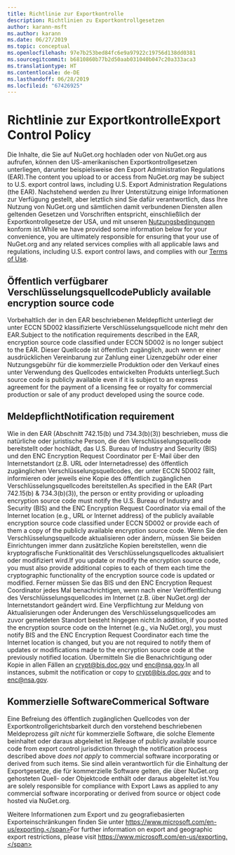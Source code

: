 ```yaml
---
title: Richtlinie zur Exportkontrolle
description: Richtlinien zu Exportkontrollgesetzen
author: karann-msft
ms.author: karann
ms.date: 06/27/2019
ms.topic: conceptual
ms.openlocfilehash: 97e7b253bed84fc6e9a97922c19756d138dd0381
ms.sourcegitcommit: b6810860b77b2d50aab031040b047c20a333aca3
ms.translationtype: HT
ms.contentlocale: de-DE
ms.lasthandoff: 06/28/2019
ms.locfileid: "67426925"
---
```

# <a name="export-control-policy"></a><span data-ttu-id="8252d-103">Richtlinie zur Exportkontrolle</span><span class="sxs-lookup"><span data-stu-id="8252d-103">Export Control Policy</span></span>

<span data-ttu-id="8252d-104">Die Inhalte, die Sie auf NuGet.org hochladen oder von NuGet.org aus aufrufen, können den US-amerikanischen Exportkontrollgesetzen unterliegen, darunter beispielsweise den Export Administration Regulations (EAR).</span><span class="sxs-lookup"><span data-stu-id="8252d-104">The content you upload to or access from NuGet.org may be subject to U.S. export control laws, including U.S. Export Administration Regulations (the EAR).</span></span>  <span data-ttu-id="8252d-105">Nachstehend werden zu Ihrer Unterstützung einige Informationen zur Verfügung gestellt, aber letztlich sind Sie dafür verantwortlich, dass Ihre Nutzung von NuGet.org und sämtlichen damit verbundenen Diensten allen geltenden Gesetzen und Vorschriften entspricht, einschließlich der Exportkontrollgesetze der USA, und mit unseren [Nutzungsbedingungen](https://www.nuget.org/policies/Terms) konform ist.</span><span class="sxs-lookup"><span data-stu-id="8252d-105">While we have provided some information below for your convenience, you are ultimately responsible for ensuring that your use of NuGet.org and any related services complies with all applicable laws and regulations, including U.S. export control laws, and complies with our [Terms of Use](https://www.nuget.org/policies/Terms).</span></span>

## <a name="publicly-available-encryption-source-code"></a><span data-ttu-id="8252d-106">Öffentlich verfügbarer Verschlüsselungsquellcode</span><span class="sxs-lookup"><span data-stu-id="8252d-106">Publicly available encryption source code</span></span>

<span data-ttu-id="8252d-107">Vorbehaltlich der in den EAR beschriebenen Meldepflicht unterliegt der unter ECCN 5D002 klassifizierte Verschlüsselungsquellcode nicht mehr den EAR.</span><span class="sxs-lookup"><span data-stu-id="8252d-107">Subject to the notification requirements described in the EAR, encryption source code classified under ECCN 5D002 is no longer subject to the EAR.</span></span>  <span data-ttu-id="8252d-108">Dieser Quellcode ist öffentlich zugänglich, auch wenn er einer ausdrücklichen Vereinbarung zur Zahlung einer Lizenzgebühr oder einer Nutzungsgebühr für die kommerzielle Produktion oder den Verkauf eines unter Verwendung des Quellcodes entwickelten Produkts unterliegt.</span><span class="sxs-lookup"><span data-stu-id="8252d-108">Such source code is publicly available even if it is subject to an express agreement for the payment of a licensing fee or royalty for commercial production or sale of any product developed using the source code.</span></span>

## <a name="notification-requirement"></a><span data-ttu-id="8252d-109">Meldepflicht</span><span class="sxs-lookup"><span data-stu-id="8252d-109">Notification requirement</span></span>

<span data-ttu-id="8252d-110">Wie in den EAR (Abschnitt 742.15(b) und 734.3(b)(3)) beschrieben, muss die natürliche oder juristische Person, die den Verschlüsselungsquellcode bereitstellt oder hochlädt, das U.S. Bureau of Industry and Security (BIS) und den ENC Encryption Request Coordinator per E-Mail über den Internetstandort (z.B. URL oder Internetadresse) des öffentlich zugänglichen Verschlüsselungsquellcodes, der unter ECCN 5D002 fällt, informieren oder jeweils eine Kopie des öffentlich zugänglichen Verschlüsselungsquellcodes bereitstellen.</span><span class="sxs-lookup"><span data-stu-id="8252d-110">As specified in the EAR (Part 742.15(b) & 734.3(b)(3)), the person or entity providing or uploading encryption source code must notify the U.S. Bureau of Industry and Security (BIS) and the ENC Encryption Request Coordinator via email of the Internet location (e.g., URL or Internet address) of the publicly available encryption source code classified under ECCN 5D002 or provide each of them a copy of the publicly available encryption source code.</span></span> <span data-ttu-id="8252d-111">Wenn Sie den Verschlüsselungsquellcode aktualisieren oder ändern, müssen Sie beiden Einrichtungen immer dann zusätzliche Kopien bereitstellen, wenn die kryptografische Funktionalität des Verschlüsselungsquellcodes aktualisiert oder modifiziert wird.</span><span class="sxs-lookup"><span data-stu-id="8252d-111">If you update or modify the encryption source code, you must also provide additional copies to each of them each time the cryptographic functionality of the encryption source code is updated or modified.</span></span> <span data-ttu-id="8252d-112">Ferner müssen Sie das BIS und den ENC Encryption Request Coordinator jedes Mal benachrichtigen, wenn nach einer Veröffentlichung des Verschlüsselungsquellcodes im Internet (z.B. über NuGet.org) der Internetstandort geändert wird. Eine Verpflichtung zur Meldung von Aktualisierungen oder Änderungen des Verschlüsselungsquellcodes am zuvor gemeldeten Standort besteht hingegen nicht.</span><span class="sxs-lookup"><span data-stu-id="8252d-112">In addition, if you posted the encryption source code on the Internet (e.g., via NuGet.org), you must notify BIS and the ENC Encryption Request Coordinator each time the Internet location is changed, but you are not required to notify them of updates or modifications made to the encryption source code at the previously notified location.</span></span> <span data-ttu-id="8252d-113">Übermitteln Sie die Benachrichtigung oder Kopie in allen Fällen an crypt@bis.doc.gov und enc@nsa.gov.</span><span class="sxs-lookup"><span data-stu-id="8252d-113">In all instances, submit the notification or copy to crypt@bis.doc.gov and to enc@nsa.gov.</span></span>

## <a name="commerical-software"></a><span data-ttu-id="8252d-114">Kommerzielle Software</span><span class="sxs-lookup"><span data-stu-id="8252d-114">Commerical Software</span></span>

<span data-ttu-id="8252d-115">Eine Befreiung des öffentlich zugänglichen Quellcodes von der Exportkontrollgerichtsbarkeit durch den vorstehend beschriebenen Meldeprozess *gilt nicht* für kommerzielle Software, die solche Elemente beinhaltet oder daraus abgeleitet ist.</span><span class="sxs-lookup"><span data-stu-id="8252d-115">Release of publicly available source code from export control jurisdiction through the notification process described above *does not apply* to commercial software incorporating or derived from such items.</span></span>  <span data-ttu-id="8252d-116">Sie sind allein verantwortlich für die Einhaltung der Exportgesetze, die für kommerzielle Software gelten, die über NuGet.org gehosteten Quell- oder Objektcode enthält oder daraus abgeleitet ist.</span><span class="sxs-lookup"><span data-stu-id="8252d-116">You are solely responsible for compliance with Export Laws as applied to any commercial software incorporating or derived from source or object code hosted via NuGet.org.</span></span>

<span data-ttu-id="8252d-117">Weitere Informationen zum Export und zu geografiebasierten Exporteinschränkungen finden Sie unter https://www.microsoft.com/en-us/exporting.</span><span class="sxs-lookup"><span data-stu-id="8252d-117">For further information on export and geographic export restrictions, please visit https://www.microsoft.com/en-us/exporting.</span></span>
